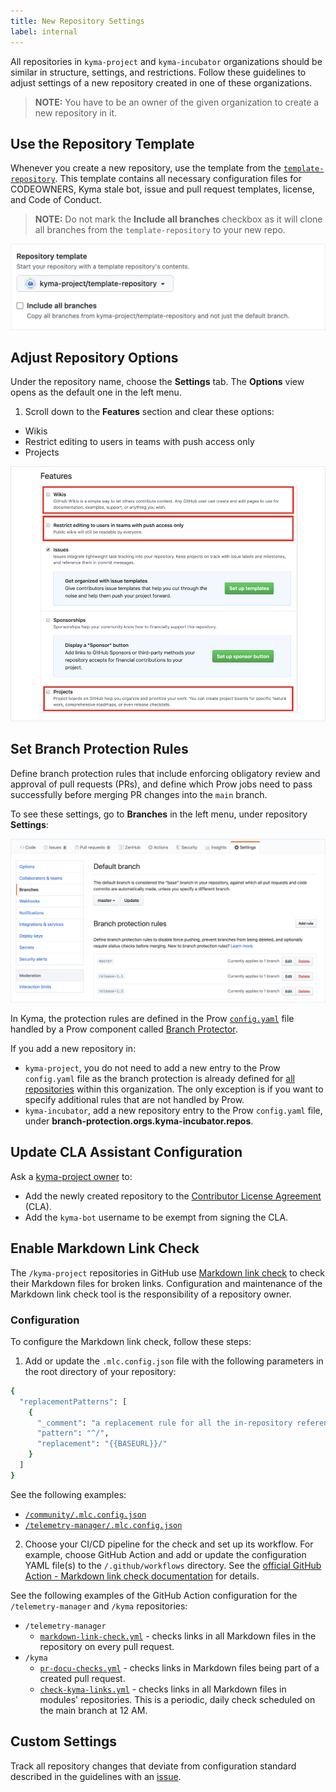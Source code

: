 ```yaml
---
title: New Repository Settings
label: internal
---
```


All repositories in `kyma-project` and `kyma-incubator` organizations should be similar in structure, settings, and restrictions. Follow these guidelines to adjust settings of a new repository created in one of these organizations.

> **NOTE:** You have to be an owner of the given organization to create a new repository in it.

## Use the Repository Template

Whenever you create a new repository, use the template from the [`template-repository`](https://github.com/kyma-project/template-repository). This template contains all necessary configuration files for CODEOWNERS, Kyma stale bot, issue and pull request templates, license, and Code of Conduct.

> **NOTE:** Do not mark the **Include all branches** checkbox as it will clone all branches from the `template-repository` to your new repo.

![Template](./assets/template.png)

## Adjust Repository Options

Under the repository name, choose the **Settings** tab. The **Options** view opens as the default one in the left menu.

1. Scroll down to the **Features** section and clear these options:

- Wikis
- Restrict editing to users in teams with push access only
- Projects

![Features](./assets/features.png)

## Set Branch Protection Rules

Define branch protection rules that include enforcing obligatory review and approval of pull requests (PRs), and define which Prow jobs need to pass successfully before merging PR changes into the `main` branch.

To see these settings, go to **Branches** in the left menu, under repository **Settings**:

![Branch protection rules](./assets/branch-protection-rules.png)

In Kyma, the protection rules are defined in the Prow [`config.yaml`](https://github.com/kyma-project/test-infra/blob/main/prow/config.yaml) file handled by a Prow component called [Branch Protector](https://github.com/kyma-project/test-infra/blob/main/docs/prow/prow-architecture.md#branch-protector).

If you add a new repository in:

- `kyma-project`, you do not need to add a new entry to the Prow `config.yaml` file as the branch protection is already defined for [all repositories](https://github.com/kyma-project/test-infra/blob/main/prow/config.yaml#L380) within this organization. The only exception is if you want to specify additional rules that are not handled by Prow.
- `kyma-incubator`, add a new repository entry to the Prow `config.yaml` file, under **branch-protection.orgs.kyma-incubator.repos**.

## Update CLA Assistant Configuration

Ask a [kyma-project owner](https://github.com/orgs/kyma-project/people) to:

- Add the newly created repository to the [Contributor License Agreement](https://cla-assistant.io/) (CLA).
- Add the `kyma-bot` username to be exempt from signing the CLA.

## Enable Markdown Link Check

The `/kyma-project` repositories in GitHub use [Markdown link check](https://github.com/tcort/markdown-link-check) to check their Markdown files for broken links. Configuration and maintenance of the Markdown link check tool is the responsibility of a repository owner.

### Configuration

To configure the Markdown link check, follow these steps:

1. Add or update the `.mlc.config.json` file with the following parameters in the root directory of your repository:

  ```bash
  {
    "replacementPatterns": [
      {
        "_comment": "a replacement rule for all the in-repository references",
        "pattern": "^/",
        "replacement": "{{BASEURL}}/"
      }
    ]
  }
  ```

  See the following examples:
  
  - [`/community/.mlc.config.json`](https://github.com/kyma-project/community/blob/main/.mlc.config.json)
  - [`/telemetry-manager/.mlc.config.json`](https://github.com/kyma-project/telemetry-manager/blob/main/.mlc.config.json)

2. Choose your CI/CD pipeline for the check and set up its workflow. For example, choose GitHub Action and add or update the configuration YAML file(s) to the `/.github/workflows` directory. See the [official GitHub Action - Markdown link check documentation](https://github.com/marketplace/actions/markdown-link-check) for details.

  See the following examples of the GitHub Action configuration for the `/telemetry-manager` and `/kyma` repositories:

  -  `/telemetry-manager`
     - [`markdown-link-check.yml`](https://github.com/kyma-project/telemetry-manager/blob/main/.github/workflows/pr-docu-checks.yml#L23) - checks links in all Markdown files in the repository on every pull request.
  - `/kyma`
     - [`pr-docu-checks.yml`](https://github.com/kyma-project/community/blob/main/.github/workflows/pr-docu-checks.yml) - checks links in Markdown files being part of a created pull request.
     - [`check-kyma-links.yml`](https://github.com/kyma-project/md-check-link/blob/main/.github/workflows/check-kyma-links.yml) - checks links in all Markdown files in modules' repositories. This is a periodic, daily check scheduled on the main branch at 12 AM.

## Custom Settings

Track all repository changes that deviate from configuration standard described in the guidelines with an [issue](https://github.tools.sap/kyma/test-infra/issues/new?assignees=&labels=config-change&template=bug_report.md&title=).
